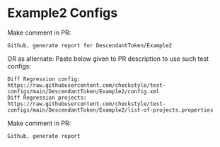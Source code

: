 # Example2 Configs
Make comment in PR:
```
Github, generate report for DescendantToken/Example2
```
OR as alternate:
Paste below given to PR description to use such test configs:
```
Diff Regression config: https://raw.githubusercontent.com/checkstyle/test-configs/main/DescendantToken/Example2/config.xml
Diff Regression projects: https://raw.githubusercontent.com/checkstyle/test-configs/main/DescendantToken/Example2/list-of-projects.properties
```
Make comment in PR:
```
Github, generate report
```
